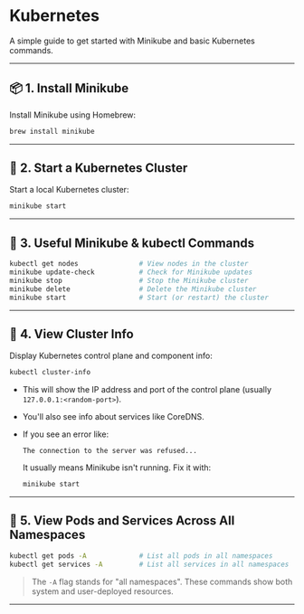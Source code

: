 # Kubernetes

A simple guide to get started with Minikube and basic Kubernetes commands.

---

## 📦 1. Install Minikube

Install Minikube using Homebrew:

```bash
brew install minikube
```

---

## 🚀 2. Start a Kubernetes Cluster

Start a local Kubernetes cluster:

```bash
minikube start
```

---

## 🔧 3. Useful Minikube & kubectl Commands

```bash
kubectl get nodes               # View nodes in the cluster
minikube update-check           # Check for Minikube updates
minikube stop                   # Stop the Minikube cluster
minikube delete                 # Delete the Minikube cluster
minikube start                  # Start (or restart) the cluster
```

---

## 📡 4. View Cluster Info

Display Kubernetes control plane and component info:

```bash
kubectl cluster-info
```

- This will show the IP address and port of the control plane (usually `127.0.0.1:<random-port>`).
- You'll also see info about services like CoreDNS.
- If you see an error like:

  ```
  The connection to the server was refused...
  ```

  It usually means Minikube isn't running. Fix it with:

  ```bash
  minikube start
  ```

---

## 🧪 5. View Pods and Services Across All Namespaces

```bash
kubectl get pods -A             # List all pods in all namespaces
kubectl get services -A         # List all services in all namespaces
```

> The `-A` flag stands for "all namespaces". These commands show both system and user-deployed resources.

---
